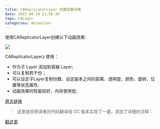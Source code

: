 ```yaml
---
title: CAReplicatorLayer 创建炫酷动画
date: 2015-08-19 21:56:39
tags: CALayer
categories: Animation
---
```

<meta name="referrer" content="no-referrer" />

使用CAReplicatorLayer创建以下动画效果:

![](http://upload-images.jianshu.io/upload_images/332029-0c58f125ff1e1708.gif?imageMogr2/auto-orient/strip%7CimageView2/2/w/1240/q/100)

CAReplicatorLayerz 使用：

- 作为子 Layer 添加到容器 Layer;
- 可以复制若干份；
- 可以设定子Layer复制份数、设定副本之间的距离、透明度、颜色、旋转、位置等状态属性;
- 动画效果的性能较好，内存使用低;

[原文链接](http://www.jianshu.com/p/76c588893b19?utm_campaign=hugo)

> 这里是将原译者的代码翻译成 OC 版本实现了一遍，添加了详细的注释：

[戳这里](https://github.com/yehot/CAReplicatorLayerDemo)
